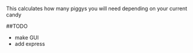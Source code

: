 This calculates how many piggys you will need depending on your current candy

##TODO
* make GUI
* add express 
